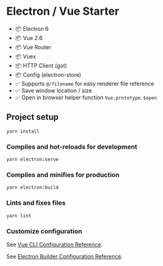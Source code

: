 # Electron / Vue Starter

- 📦 Electron 6
- 📦 Vue 2.6
- 📦 Vue Router
- 📦 Vuex
- 📦 HTTP Client (got)
- 📦 Config (electron-store)
- ✅ Supports `@/filename` for easy renderer file reference
- ✅ Save window location / size
- ✅ Open in browser helper function `Vue.prototype.$open`

## Project setup

```
yarn install
```

### Compiles and hot-reloads for development

```
yarn electron:serve
```

### Compiles and minifies for production

```
yarn electron:build
```

### Lints and fixes files

```
yarn lint
```

### Customize configuration

See [Vue CLI Configuration Reference](https://cli.vuejs.org/config/).

See [Electron Builder Configuration Reference](https://nklayman.github.io/vue-cli-plugin-electron-builder/guide/configuration.html#table-of-contents).
